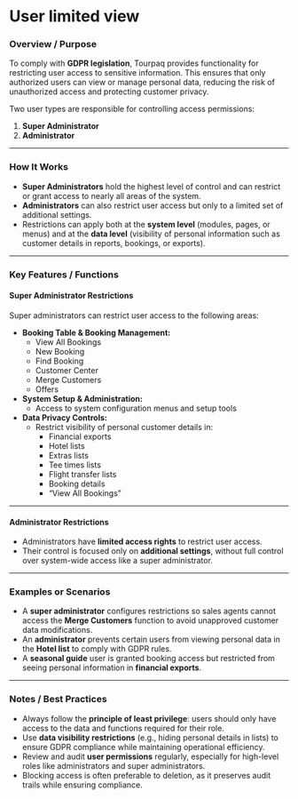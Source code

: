 # User limited view

### **Overview / Purpose**

To comply with **GDPR legislation**, Tourpaq provides functionality for restricting user access to sensitive information. This ensures that only authorized users can view or manage personal data, reducing the risk of unauthorized access and protecting customer privacy.

Two user types are responsible for controlling access permissions:

1. **Super Administrator**
2. **Administrator**

***

### **How It Works**

* **Super Administrators** hold the highest level of control and can restrict or grant access to nearly all areas of the system.
* **Administrators** can also restrict user access but only to a limited set of additional settings.
* Restrictions can apply both at the **system level** (modules, pages, or menus) and at the **data level** (visibility of personal information such as customer details in reports, bookings, or exports).

***

### **Key Features / Functions**

#### **Super Administrator Restrictions**

Super administrators can restrict user access to the following areas:

* **Booking Table & Booking Management:**
  * View All Bookings
  * New Booking
  * Find Booking
  * Customer Center
  * Merge Customers
  * Offers
* **System Setup & Administration:**
  * Access to system configuration menus and setup tools
* **Data Privacy Controls:**
  * Restrict visibility of personal customer details in:
    * Financial exports
    * Hotel lists
    * Extras lists
    * Tee times lists
    * Flight transfer lists
    * Booking details
    * “View All Bookings”

***

#### **Administrator Restrictions**

* Administrators have **limited access rights** to restrict user access.
* Their control is focused only on **additional settings**, without full control over system-wide access like a super administrator.

***

### **Examples or Scenarios**

* A **super administrator** configures restrictions so sales agents cannot access the **Merge Customers** function to avoid unapproved customer data modifications.
* An **administrator** prevents certain users from viewing personal data in the **Hotel list** to comply with GDPR rules.
* A **seasonal guide** user is granted booking access but restricted from seeing personal information in **financial exports**.

***

### **Notes / Best Practices**

* Always follow the **principle of least privilege**: users should only have access to the data and functions required for their role.
* Use **data visibility restrictions** (e.g., hiding personal details in lists) to ensure GDPR compliance while maintaining operational efficiency.
* Review and audit **user permissions** regularly, especially for high-level roles like administrators and super administrators.
* Blocking access is often preferable to deletion, as it preserves audit trails while ensuring compliance.
